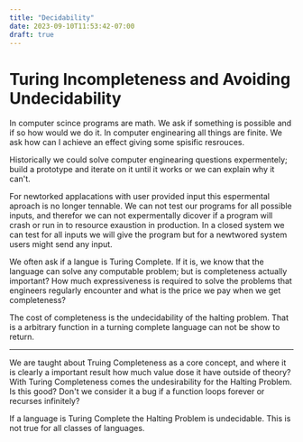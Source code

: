 ```yaml
---
title: "Decidability"
date: 2023-09-10T11:53:42-07:00
draft: true
---
```


# Turing Incompleteness and Avoiding Undecidability

In computer scince programs are math. We ask if something is possible and if so how would we do it.
In computer enginearing all things are finite. We ask how can I achieve an effect giving some spisific resrouces.

Historically we could solve computer enginearing questions expermentely;
build a prototype and iterate on it until it works or we can explain why it can't.

For newtorked applacations with user provided input this espermental aproach is no longer tennable.
We can not test our programs for all possible inputs, and therefor we can not expermentally dicover
if a program will crash or run in to resource exaustion in production. In a closed system we can test
for all inputs we will give the program but for a newtwored system users might send any input.

We often ask if a langue is Turing Complete. If it is, we know that the language can solve any
computable problem; but is completeness actually important? How much expressiveness is required to solve the problems that engineers regularly encounter and what is the price we pay when we get completeness?

The cost of completeness is the undecidability of the halting problem. That is a arbitrary function in a turning complete language can not be show to return.


------

We are taught about Truing Completeness as a core concept, and where it is clearly
a important result how much value dose it have outside of theory? With Turing Completeness
comes the undesirability for the Halting Problem. Is this good? Don't we consider
it a bug if a function loops forever or recurses infinitely?

If a language is
Turing Complete the Halting Problem is undecidable. This is not true for all classes of
languages.
